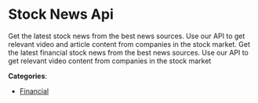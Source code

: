 # Stock News Api

Get the latest stock news from the best news sources. Use our API to get relevant video and article content from companies in the stock market. Get the latest financial stock news from the best news sources. Use our API to get relevant video content from companies in the stock market

**Categories**:

- [Financial](https://github/apis-list/apis-list#financial)




